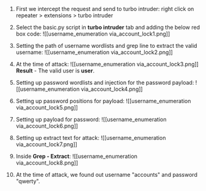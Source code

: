 1. First we intercept the request and send to turbo intruder:
right click on repeater > extensions > turbo intruder
2. Select the basic.py script in **turbo intruder** tab and adding the below red box code:
![[username_enumeration via_account_lock1.png]]

2. Setting the path of username wordlists and grep line to extract the valid username:
![[username_enumeration via_account_lock2.png]]

3. At the time of attack:
![[username_enumeration via_account_lock3.png]]
**Result** - The valid user is **user**.

4. Setting up password wordlists and injection for the password payload:
![[username_enumeration via_account_lock4.png]]

5. Setting up password positions for payload:
![[username_enumeration via_account_lock5.png]]

6. Setting up payload for password:
![[username_enumeration via_account_lock6.png]]

7. Setting up extract text for attack:
![[username_enumeration via_account_lock7.png]]

9. Inside **Grep - Extract**:
![[username_enumeration via_account_lock8.png]]
10. At the time of attack, we found out username "accounts" and password "qwerty".